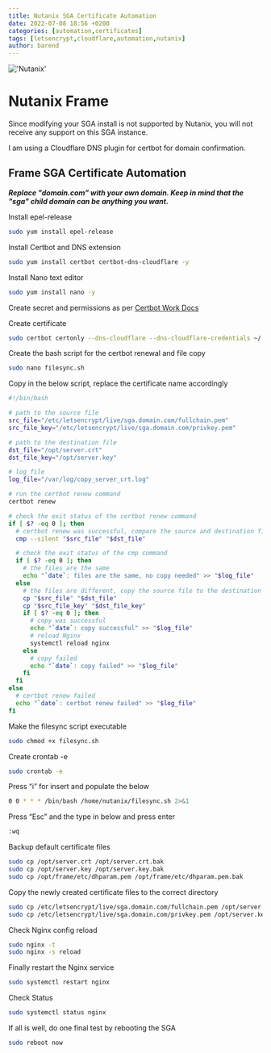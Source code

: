 ```yaml
---
title: Nutanix SGA Certificate Automation
date: 2022-07-08 18:56 +0200
categories: [automation,certificates]
tags: [letsencrypt,cloudflare,automation,nutanix]
author: barend
---
```


!['Nutanix'](https://download.logo.wine/logo/Nutanix/Nutanix-Logo.wine.png)

# Nutanix Frame

Since modifying your SGA install is not supported by Nutanix, you will not receive any support on this SGA instance. 

I am using a Cloudflare DNS plugin for certbot for domain confirmation. 

## Frame SGA Certificate Automation

***Replace "domain.com" with your own domain. Keep in mind that the "sga" child domain can be anything you want.***

Install epel-release

```bash
sudo yum install epel-release
```

Install Certbot and DNS extension

```bash
sudo yum install certbot certbot-dns-cloudflare -y
```

Install Nano text editor

```bash
sudo yum install nano -y
```

Create secret and permissions as per [Certbot Work Docs](/posts/random-configurations/#certbot-ubuntu-certificate-requests-90-day)

Create certificate

```bash
sudo certbot certonly --dns-cloudflare --dns-cloudflare-credentials ~/.secrets/certbot/cloudflare.ini -d *.sga.domain.com
```

Create the bash script for the certbot renewal and file copy

```bash
sudo nano filesync.sh
```

Copy in the below script, replace the certificate name accordingly

```bash
#!/bin/bash

# path to the source file
src_file="/etc/letsencrypt/live/sga.domain.com/fullchain.pem"
src_file_key="/etc/letsencrypt/live/sga.domain.com/privkey.pem"

# path to the destination file
dst_file="/opt/server.crt"
dst_file_key="/opt/server.key"

# log file
log_file="/var/log/copy_server_crt.log"

# run the certbot renew command
certbot renew

# check the exit status of the certbot renew command
if [ $? -eq 0 ]; then
  # certbot renew was successful, compare the source and destination files
  cmp --silent "$src_file" "$dst_file"

  # check the exit status of the cmp command
  if [ $? -eq 0 ]; then
    # the files are the same
    echo "`date`: files are the same, no copy needed" >> "$log_file"
  else
    # the files are different, copy the source file to the destination file
    cp "$src_file" "$dst_file"
    cp "$src_file_key" "$dst_file_key"
    if [ $? -eq 0 ]; then
      # copy was successful
      echo "`date`: copy successful" >> "$log_file"
      # reload Nginx
      systemctl reload nginx
    else
      # copy failed
      echo "`date`: copy failed" >> "$log_file"
    fi
  fi
else
  # certbot renew failed
  echo "`date`: certbot renew failed" >> "$log_file"
fi
```

Make the filesync script executable

```bash
sudo chmod +x filesync.sh
```

Create crontab -e

```bash
sudo crontab -e
```

Press “i” for insert and populate the below

```bash
0 0 * * * /bin/bash /home/nutanix/filesync.sh 2>&1
```

Press “Esc” and the type in below and press enter

```bash
:wq
```

Backup default certificate files

```bash
sudo cp /opt/server.crt /opt/server.crt.bak
sudo cp /opt/server.key /opt/server.key.bak
sudo cp /opt/frame/etc/dhparam.pem /opt/frame/etc/dhparam.pem.bak
```

Copy the newly created certificate files to the correct directory

```bash
sudo cp /etc/letsencrypt/live/sga.domain.com/fullchain.pem /opt/server.crt
sudo cp /etc/letsencrypt/live/sga.domain.com/privkey.pem /opt/server.key
```

Check Nginx config reload

```bash
sudo nginx -t
sudo nginx -s reload
```

Finally restart the Nginx service

```bash
sudo systemctl restart nginx
```

Check Status

```bash
sudo systemctl status nginx
```

If all is well, do one final test by rebooting the SGA

```bash
sudo reboot now
```
